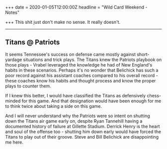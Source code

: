 +++
date = 2020-01-05T12:00:00Z
headline = "Wild Card Weekend - Notes"

+++
This shit just don't make no sense. It really doesn't.

***

## Titans @ Patriots

It seems Tennessee's success on defense came mostly against short-yardage situations and trick plays. The Titans knew the Patriots playbook on those plays - Vrabel leveraged the knowledge he had of New England's habits in these scenarios. Perhaps it's no wonder that Belichick has such a poor record against his assistant coaches compared to his overall record - these coaches know his habits and thought process and know the proper plays to counter them.

If I knew this better, I would have classified the Titans as defensively chess-minded for this game. And that designation would have been enough for me to think twice about taking a side on this game.

And I will never understand why the Patriots were so intent on shutting down the Titans air game early on, despite Ryan Tannehill having a documented history of failure at Gillette Stadium. Derrick Henry is the heart and soul of the offense too - shutting him down early would have forced the Titans to play out of their groove. Steve and Bill Belichick are disappointing me here. 